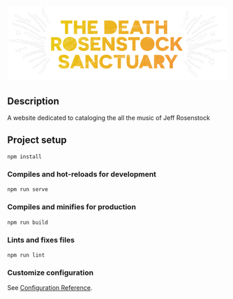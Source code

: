 # ![The Death Rosenstock Sanctuary](./src/assets/logo.png)

## Description
A website dedicated to cataloging the all the music of Jeff Rosenstock

## Project setup
```
npm install
```

### Compiles and hot-reloads for development
```
npm run serve
```

### Compiles and minifies for production
```
npm run build
```

### Lints and fixes files
```
npm run lint
```

### Customize configuration
See [Configuration Reference](https://cli.vuejs.org/config/).
